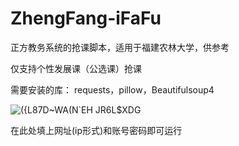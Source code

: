 # ZhengFang-iFaFu
正方教务系统的抢课脚本，适用于福建农林大学，供参考

仅支持个性发展课（公选课）抢课

需要安装的库：
requests，pillow，Beautifulsoup4

![({L87D~WA(N`EH JR6L$XDG](https://user-images.githubusercontent.com/73115010/128710654-b74537e0-d065-4e84-b658-df6d5ef606d1.png)

在此处填上网址(ip形式)和账号密码即可运行
